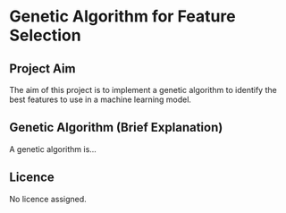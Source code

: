 # Genetic Algorithm for Feature Selection

## Project Aim

The aim of this project is to implement a genetic algorithm to identify the best features to use in a machine learning model.

## Genetic Algorithm (Brief Explanation)

A genetic algorithm is...

## Licence

No licence assigned.
